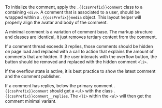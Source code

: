 
To initialize the comment, apply the `.{{cssPrefix}}comment` class to a containing `<div>`. A comment that is associated to a user, should be wrapped within a `.{{cssPrefix}}media` object. This layout helper will properly align the avatar and body of the comment.

A minimal comment is a variation of comment base. The markup structure and classes are identical, it just removes tertiary content from the comment.

If a comment thread exceeds 3 replies, those comments should be hidden on page load and replaced with a call to action that explains the amount of comments that are hidden. If the user interacts with the overflow button, the button should be removed and replaced with the hidden comment `<li>`.

If the overflow state is active, it is best practice to show the latest comment and the comment publisher.

If a comment has replies, below the primary comment `.{{cssPrefix}}comment` should get a `<ul>` with the class `.{{cssPrefix}}comment__replies`. The `<li>` within the `<ul>` will then get the comment minimal variant.
